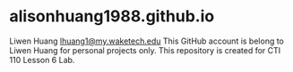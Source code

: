 # alisonhuang1988.github.io

Liwen Huang
lhuang1@my.waketech.edu
This GitHub account is belong to Liwen Huang for personal projects only.
This repository is created for CTI 110 Lesson 6 Lab.
